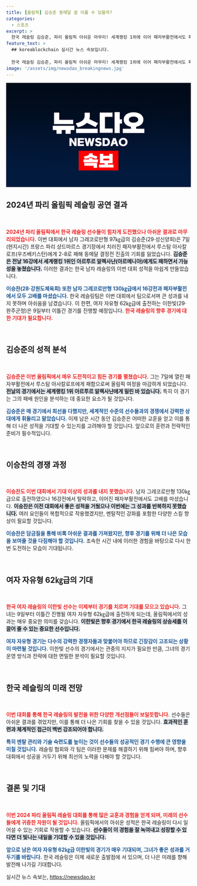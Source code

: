 ```yaml
---
title: [올림픽] 김승준 동메달 꿈 이룰 수 있을까?
categories:
  - 스포츠
excerpt: >
  한국 레슬링 김승준, 파리 올림픽 아쉬운 마무리! 세계랭킹 1위에 이어 패자부활전에서도 패배, 동메달 꿈은 이루지 못했다. 남자 그레코로만형의 희망이었던 이승찬도 고배를 마셔 아쉬움 가득한 순간!
feature_text: >
  ## koreablockchain 실시간 뉴스 속보입니다.

  한국 레슬링 김승준, 파리 올림픽 아쉬운 마무리! 세계랭킹 1위에 이어 패자부활전에서도 패배, 동메달 꿈은 이루지 못했다. 남자 그레코로만형의 희망이었던 이승찬도 고배를 마셔 아쉬움 가득한 순간!
image: '/assets/img/newsdao_breakingnews.jpg'
---
```


<p><img src="/assets/img/newsdao_breakingnews.jpg" alt="koreablockchain 속보" /></p>

<h2 data-ke-size="size26">2024년 파리 올림픽 레슬링 공연 결과</h2>

<p data-ke-size="size16">&nbsp;</p>

<p><b><span style="color: #ee2323;">2024년 파리 올림픽에서 한국 레슬링 선수들이 힘차게 도전했으나 아쉬운 결과로 마무리되었습니다.</span></b> 이번 대회에서 남자 그레코로만형 97㎏급의 김승준(29·성신양회)은 7일(현지시간) 프랑스 파리 샹드마르스 경기장에서 치러진 패자부활전에서 루스탐 아사칼로프(우즈베키스탄)에게 2-8로 패해 동메달 결정전 진출의 기회를 잃었습니다. <b><span style="background-color: #21538527;">김승준은 전날 16강에서 세계랭킹 1위인 아르투르 알렉사냔(아르메니아)에게도 패하면서 가능성을 놓쳤습니다.</span></b> 이러한 결과는 한국 남자 레슬링의 이번 대회 성적을 아쉽게 만들었습니다. </p>

<p><b><span style="color: #1a5490;">이승찬(28·강원도체육회) 또한 남자 그레코로만형 130㎏급에서 16강전과 패자부활전에서 모두 고배를 마셨습니다.</span></b> 한국 레슬링팀은 이번 대회에서 팀으로서며 큰 성과를 내지 못하며 아쉬움을 남겼습니다. 이 한편, 여자 자유형 62㎏급에 출전하는 이한빛(29·완주군청)은 9일부터 이틀간 경기를 진행할 예정입니다. <b><span style="color: #ee2323;">한국 레슬링의 향후 경기에 대한 기대가 필요합니다.</span></b></p>

<p data-ke-size="size16">&nbsp;</p>

<h2 data-ke-size="size26">김승준의 성적 분석</h2>

<p data-ke-size="size16">&nbsp;</p>

<p><b><span style="color: #ee2323;">김승준은 이번 올림픽에서 매우 도전적이고 힘든 경기를 펼쳤습니다.</span></b> 그는 7일에 열린 패자부활전에서 루스탐 아사칼로프에게 패함으로써 올림픽 여정을 마감하게 되었습니다. <b><span style="background-color: #21538527;">전날의 경기에서는 세계랭킹 1위 아르투르 알렉사냔에게 밀린 바 있습니다.</span></b> 특히 이 경기는 그의 패배 원인을 분석하는 데 중요한 요소가 될 것입니다.</p>

<p><b><span style="color: #1a5490;">김승준은 매 경기에서 최선을 다했지만, 세계적인 수준의 선수들과의 경쟁에서 강력한 상대에게 휘둘리고 말았습니다.</span></b> 이제 남은 시간 동안 김승준은 어떠한 교훈을 얻고 이를 통해 더 나은 성적을 기대할 수 있는지를 고려해야 할 것입니다. 앞으로의 훈련과 전략적인 준비가 필수적입니다.</p>

<p data-ke-size="size16">&nbsp;</p>

<h2 data-ke-size="size26">이승찬의 경쟁 과정</h2>

<p data-ke-size="size16">&nbsp;</p>

<p><b><span style="color: #ee2323;">이승찬도 이번 대회에서 기대 이상의 성과를 내지 못했습니다.</span></b> 남자 그레코로만형 130㎏급으로 출전하였으나 16강전에서 탈락하고, 이어진 패자부활전에서도 고배를 마셨습니다. <b><span style="background-color: #21538527;">이승찬은 이전 대회에서 좋은 성적을 거뒀으나 이번에는 그 성과를 반복하지 못했습니다.</span></b> 여러 요인들이 복합적으로 작용했겠지만, 멘탈적인 강화를 포함한 다양한 스킬 향상이 필요할 것입니다.</p>

<p><b><span style="color: #1a5490;">이승찬은 담금질을 통해 비록 아쉬운 결과를 가져왔지만, 향후 경기를 위해 더 나은 모습을 보여줄 것을 다짐해야 할 것입니다.</span></b> 조속한 시간 내에 이러한 경험을 바탕으로 다시 한 번 도전하는 모습이 기대됩니다.</p>

<p data-ke-size="size16">&nbsp;</p>

<h2 data-ke-size="size26">여자 자유형 62㎏급의 기대</h2>

<p data-ke-size="size16">&nbsp;</p>

<p><b><span style="color: #ee2323;">한국 여자 레슬링의 이한빛 선수는 이제부터 경기를 치르며 기대를 모으고 있습니다.</span></b> 그녀는 9일부터 이틀간 진행될 여자 자유형 62㎏급에 출전하게 되는데, 올림픽에서의 성과는 매우 중요한 의미를 갖습니다. <b><span style="background-color: #21538527;">이한빛은 향후 경기에서 한국 레슬링의 상승세를 이끌어 줄 수 있는 중요한 선수입니다.</span></b></p>

<p><b><span style="color: #1a5490;">여자 자유형 경기는 다수의 강력한 경쟁자들과 맞붙어야 하므로 긴장감이 고조되는 상황이 마련될 것입니다.</span></b> 이한빛 선수의 경기에서는 관중의 지지가 필요한 만큼, 그녀의 경기 운영 방식과 전략에 대한 면밀한 분석이 필요할 것입니다.</p>

<p data-ke-size="size16">&nbsp;</p>

<h2 data-ke-size="size26">한국 레슬링의 미래 전망</h2>

<p data-ke-size="size16">&nbsp;</p>

<p><b><span style="color: #ee2323;">이번 대회를 통해 한국 레슬링의 발전을 위한 다양한 개선점들이 보일듯합니다.</span></b> 선수들은 아쉬운 결과를 겪었지만, 이를 통해 더 나은 기회를 찾을 수 있을 것입니다. <b><span style="background-color: #21538527;">효과적인 훈련과 체계적인 접근이 백번 강조되어야 합니다.</span></b></p>

<p><b><span style="color: #1a5490;">특히 멘탈 관리와 기술 숙련도를 높이는 것이 선수들의 성공적인 경기 수행에 큰 영향을 미칠 것입니다.</span></b> 레슬링 협회와 각 팀은 이러한 문제를 해결하기 위해 힘써야 하며, 향후 대회에서 성공을 거두기 위해 최선의 노력을 다해야 할 것입니다.</p>

<p data-ke-size="size16">&nbsp;</p>

<h2 data-ke-size="size26">결론 및 기대</h2>

<p data-ke-size="size16">&nbsp;</p>

<p><b><span style="color: #ee2323;">이번 2024 파리 올림픽 레슬링 대회를 통해 많은 교훈과 경험을 얻게 되며, 미래의 선수들에게 귀중한 자원이 될 것입니다.</span></b> 올림픽에서의 아쉬운 성적은 한국 레슬링이 다시 일어설 수 있는 기회로 작용할 수 있습니다. <b><span style="background-color: #21538527;">선수들이 이 경험을 잘 녹여내고 성장할 수 있다면 더 빛나는 내일을 기대할 수 있을 것입니다.</span></b></p>

<p><b><span style="color: #1a5490;">앞으로 남은 여자 자유형 62㎏급 이한빛의 경기가 매우 기대되며, 그녀가 좋은 성과를 거두기를 바랍니다.</span></b> 한국 레슬링은 이제 새로운 출발점에 서 있으며, 더 나은 미래를 향해 발전해 나가길 기대합니다.</p>
실시간 뉴스 속보는, <a href="https://newsdao.kr" rel="dofollow">https://newsdao.kr</a>


